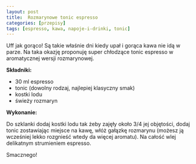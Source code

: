```yaml
---
layout: post
title:  Rozmarynowe tonic espresso
categories: [przepisy]
tags: [espresso, kawa, napoje-i-drinki, tonic]
---
```

Uff jak gorąco! Są takie właśnie dni kiedy upał i gorąca kawa nie idą w parze. Na taka okazję proponuję super chłodzące tonic espresso w aromatycznej wersji rozmarynowej.

**Składniki:**
* 30 ml espresso
* tonic (dowolny rodzaj, najlepiej klasyczny smak)
* kostki lodu
* świeży rozmaryn

**Wykonanie:**

Do szklanki dodaj kostki lodu tak żeby zajęły około 3/4 jej objętości, dodaj tonic zostawiając miejsce na kawę, włóż gałązkę rozmarynu (możesz ją wcześniej lekko rozgnieść wtedy da więcej aromatu). Na całość wlej delikatnym strumieniem espresso.

Smacznego!